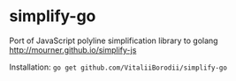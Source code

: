 # simplify-go
Port of JavaScript polyline simplification library to golang
http://mourner.github.io/simplify-js

Installation: `go get github.com/VitaliiBorodii/simplify-go`